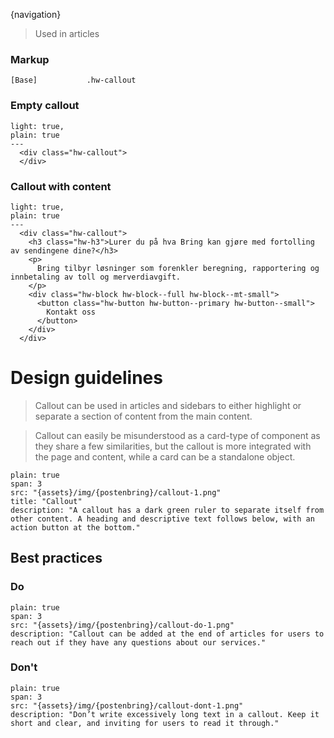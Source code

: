 {navigation}

 




> Used in articles


### Markup
```code
[Base]           .hw-callout
```

### Empty callout

```html|span-3
light: true,
plain: true
---
  <div class="hw-callout">
  </div>
```


### Callout with content

```html|span-4
light: true,
plain: true
---
  <div class="hw-callout">
    <h3 class="hw-h3">Lurer du på hva Bring kan gjøre med fortolling av sendingene dine?</h3>
    <p>
      Bring tilbyr løsninger som forenkler beregning, rapportering og innbetaling av toll og merverdiavgift.
    </p>
    <div class="hw-block hw-block--full hw-block--mt-small">
      <button class="hw-button hw-button--primary hw-button--small">
        Kontakt oss
      </button>
    </div>
  </div>
```






# Design guidelines

> Callout can be used in articles and sidebars to either highlight or separate a section of content from the main content.

> Callout can easily be misunderstood as a card-type of component as they share a few similarities, but the callout is more integrated with the page and content, while a card can be a standalone object.


```image
plain: true
span: 3
src: "{assets}/img/{postenbring}/callout-1.png"
title: "Callout"
description: "A callout has a dark green ruler to separate itself from other content. A heading and descriptive text follows below, with an action button at the bottom."
```


## Best practices

### Do

```image
plain: true
span: 3
src: "{assets}/img/{postenbring}/callout-do-1.png"
description: "Callout can be added at the end of articles for users to reach out if they have any questions about our services."
```

### Don't
  
```image
plain: true
span: 3
src: "{assets}/img/{postenbring}/callout-dont-1.png"
description: "Don’t write excessively long text in a callout. Keep it short and clear, and inviting for users to read it through."
```









